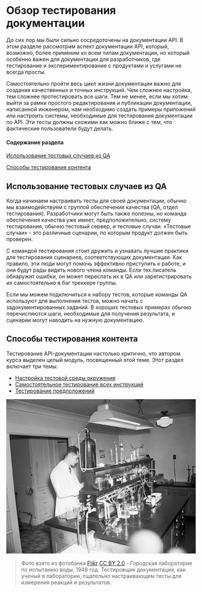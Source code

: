 # Обзор тестирования документации

До сих пор мы были сильно сосредоточены на документации API. В этом разделе рассмотрим аспект документации API, который, возможно, более применим ко всем типам документации, но который особенно важен для документации для разработчиков, где тестирование и экспериментирование с продуктами и услугами не всегда просты.

Самостоятельно пройти весь цикл жизни документации важно для создания качественных и точных инструкций. Чем сложнее настройка, тем сложнее протестировать все шаги. Тем не менее, если мы хотим выйти за рамки простого редактирования и публикации документации, написанной инженером, нам необходимо создать примеры приложений или настроить системы, необходимые для тестирования документации по API. Эти тесты должны схожими как можно ближе с тем, что фактические пользователи будут делать.

#### Содержание раздела

[Использование тестовых случаев из QA](#leverage)

[Способы тестирования контента](#testWays)

<a name="leverage"></a>
## Использование тестовых случаев из QA

Когда начинаем настраивать тесты для своей документации, обычно мы взаимодействуем с группой обеспечения качества (QA, отдел тестирования). Разработчики  могут быть также полезны, но команда обеспечения качества уже имеет, предположительно, систему тестирования, обычно тестовый сервер, и тестовые случаи. «Тестовые случаи» - это различные сценарии, по которым продукт должен быть проверен.

С командой тестирования стоит дружить и узнавать лучшие практики для тестирования сценариев, соответствующих документации. Как правило, эти люди могут помочь эффективно приступить к работе, и они будут рады видеть нового члена команды. Если тех.писатель обнаружит ошибки, он может переслать их в QA или зарегистрировать их самостоятельно в баг треккере группы.

Если мы можем подключиться к набору тестов, которые команды QA используют для выполнения тестов, можно начать с задокументированных заданий. В хороших тестовых примерах обычно перечисляются шаги, необходимые для получения результата, и сценарии могут наводить на нужную документацию.

<a name="testWays"></a>
## Способы тестирования контента

Тестирование API-документации настолько критично, что автором курса выделен целый модуль, посвященный этой теме. Этот раздел включает три темы:

- [Настройка тестовой среды окружения](set-up-test-environment.md)
- [Самостоятельное тестирование всех инструкций](test-instructions-yourself.md)
- [Тестирование предположений](test-assumptions.md)

![tester](img/1.jpg)
> Фото взято из фотобанка [Flikr](https://www.flickr.com/photos/seattlemunicipalarchives/3739366791/) [CC BY 2.0](https://creativecommons.org/licenses/by/2.0/legalcode) - Городская лаборатория по испытанию воды, 1948 год. Тестировщик документации, как ученый в лаборатории, тщательно настраивающем тесты для измерения реакций и результатов.
